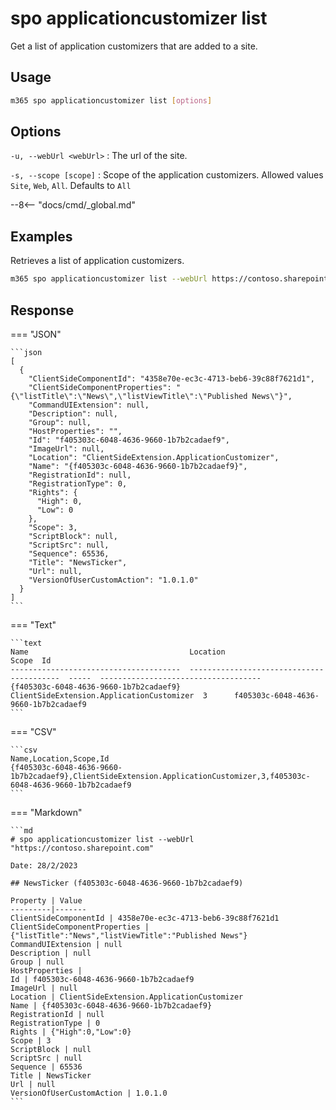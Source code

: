 # spo applicationcustomizer list

Get a list of application customizers that are added to a site.

## Usage

```sh
m365 spo applicationcustomizer list [options]
```

## Options

`-u, --webUrl <webUrl>`
: The url of the site.

`-s, --scope [scope]`
: Scope of the application customizers. Allowed values `Site`, `Web`, `All`. Defaults to `All`

--8<-- "docs/cmd/_global.md"

## Examples

Retrieves a list of application customizers.

```sh
m365 spo applicationcustomizer list --webUrl https://contoso.sharepoint.com/sites/sales
```

## Response

=== "JSON"

    ```json
    [
      {
        "ClientSideComponentId": "4358e70e-ec3c-4713-beb6-39c88f7621d1",
        "ClientSideComponentProperties": "{\"listTitle\":\"News\",\"listViewTitle\":\"Published News\"}",
        "CommandUIExtension": null,
        "Description": null,
        "Group": null,
        "HostProperties": "",
        "Id": "f405303c-6048-4636-9660-1b7b2cadaef9",
        "ImageUrl": null,
        "Location": "ClientSideExtension.ApplicationCustomizer",
        "Name": "{f405303c-6048-4636-9660-1b7b2cadaef9}",
        "RegistrationId": null,
        "RegistrationType": 0,
        "Rights": {
          "High": 0,
          "Low": 0
        },
        "Scope": 3,
        "ScriptBlock": null,
        "ScriptSrc": null,
        "Sequence": 65536,
        "Title": "NewsTicker",
        "Url": null,
        "VersionOfUserCustomAction": "1.0.1.0"
      }
    ]
    ```

=== "Text"

    ```text
    Name                                    Location                                   Scope  Id
    --------------------------------------  -----------------------------------------  -----  ------------------------------------
    {f405303c-6048-4636-9660-1b7b2cadaef9}  ClientSideExtension.ApplicationCustomizer  3      f405303c-6048-4636-9660-1b7b2cadaef9
    ```

=== "CSV"

    ```csv
    Name,Location,Scope,Id
    {f405303c-6048-4636-9660-1b7b2cadaef9},ClientSideExtension.ApplicationCustomizer,3,f405303c-6048-4636-9660-1b7b2cadaef9
    ```

=== "Markdown"

    ```md
    # spo applicationcustomizer list --webUrl "https://contoso.sharepoint.com"

    Date: 28/2/2023

    ## NewsTicker (f405303c-6048-4636-9660-1b7b2cadaef9)

    Property | Value
    ---------|-------
    ClientSideComponentId | 4358e70e-ec3c-4713-beb6-39c88f7621d1
    ClientSideComponentProperties | {"listTitle":"News","listViewTitle":"Published News"}
    CommandUIExtension | null
    Description | null
    Group | null
    HostProperties |
    Id | f405303c-6048-4636-9660-1b7b2cadaef9
    ImageUrl | null
    Location | ClientSideExtension.ApplicationCustomizer
    Name | {f405303c-6048-4636-9660-1b7b2cadaef9}
    RegistrationId | null
    RegistrationType | 0
    Rights | {"High":0,"Low":0}
    Scope | 3
    ScriptBlock | null
    ScriptSrc | null
    Sequence | 65536
    Title | NewsTicker
    Url | null
    VersionOfUserCustomAction | 1.0.1.0
    ```
